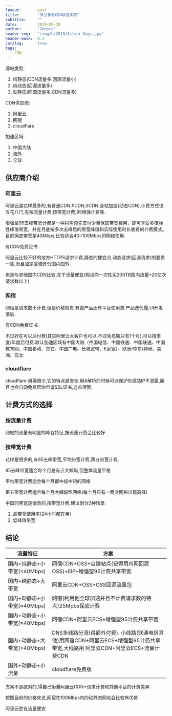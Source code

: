 ```yaml
---
layout:       post
title:        "多公有云CDN最佳实践"
subtitle:     ""
date:         2019-09-20
author:       "Zeusro"
header-img:   "/img/b/2019/Silver-Days.jpg"
header-mask:  0.3
catalog:      true
tags:
  - CDN
---
```


源站类型:
1. 纯静态(CDN流量多,回源流量小)
2. 纯动态(回源流量多)
2. 动静态(回源流量多,CDN流量多)

CDN供应商:
1. 阿里云
2. 网宿
3. cloudflare

加速区域:
1. 中国大陆
2. 海外
3. 全球

## 供应商介绍

### 阿里云 

阿里云是花样最多的,有普通CDN,PCDN,SCDN,全站加速(动态CDN),计费方式也五花八门,有按流量计费,按带宽计费,95增强计费等.

增强型95去峰带宽计费是一种只需预先支付少量保底带宽费用，即可享受多倍弹性峰值带宽，并在月底按多次去峰后的带宽峰值和实际使用时长收费的计费模式。目的保底带宽是40Mbps,比较适合40~100Mbps的网络使用.

有CDN免费证书.

阿里云比较不好的地方HTTPS请求计费,静态的便宜点,动态请求(回源请求)的要贵一些,而且加速区域还分国内国外.

但是与其他国内CDN比较,在于流量便宜(假设你一次性买200TB国内流量+20亿次请求数以上)

### 网宿

网宿是请求数不计费,但是价格较贵.有些产品还有平台使用费.产品迭代慢,UI开发落后.

有CDN免费证书.

不过好在可以后付费(其实阿里云大客户也可以,不过免息期只有1个月),可以按季度/年度后付费.默认加速区域有中国大陆（中国电信、中国铁通、中国联通、中国教育网、中国移动、其它、中国广电、长城宽带、E家宽）、欧洲/中东/非洲、美洲、亚太


### cloudflare

cloudflare 用得很少,它的特点是安全.用A解析的时候可以保护你源站IP不泄露,而且也会自动免费帮你申请SSL证书,这点很赞.

## 计费方式的选择

### 按流量计费

网站的流量有明显的峰谷特征,按流量计费会比较好

### 按带宽计费

花样是很多的,有95去峰带宽,平均带宽计费,第五带宽计费.

95去峰带宽适合每个月总有点大姨妈,但整体流量平稳

平均带宽计费适合每个月都中规中矩的网络

第五带宽计费适合每个月大姨妈型网络(每个月只有一两次网络出现高峰)

中国的带宽是很贵的,按带宽计费,建议划分2种场景:
1. 高带宽使用率(24小时都在用)
2. 低峰值带宽

## 结论

流量特征 | 方案
------- | ------- 
国内+纯静态+小带宽(<40Mbps) |网宿CDN+OSS+自建站点(记得用内网回源OSS)+EIP+增强型95计费共享带宽
国内+纯静态+大带宽| 阿里云CDN+OSS+OSS回源流量包
国内+动静态+小带宽(≈40Mbps)|网宿(利用他全球加速并且不计费请求数的特点)25Mpbs保底计费
国内+动静态+小带宽(≈40Mbps) |网宿CDN+阿里云ECS+增强型95计费共享带宽
国内+动静态+大带宽(>40Mbps)|DNS多线路分流(得额外付费). 小线路(联通电信其他)用网宿CDN+阿里云ECS+增强型95计费共享带宽,大线路用 阿里云CDN+阿里云ECS+流量计费CDN
国外+动静态+小流量|cloudflare免费版

方案不是绝对的,得自己衡量阿里云CDN+请求计费和其他平台的计费差异.

按照目前的价格来说,网宿在100Mbps内的动静态网站会比较有优势

阿里云胜在流量便宜

